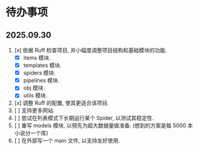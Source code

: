 # 待办事项

## 2025.09.30

1. [x] 依据 Ruff 检查项目, 并小幅度调整项目结构和基础模块的功能.
   - [x] items 模块.
   - [x] templates 模块.
   - [x] spiders 模块.
   - [x] pipelines 模块.
   - [x] obj 模块.
   - [x] utils 模块.
2. [x] 调整 Ruff 的配置, 使其更适合该项目.
3. [ ] 支持更多网站.
4. [ ] 尝试在列表模式下长期运行某个 Spider, 以测试其稳定性.
5. [ ] 重写 models 模块, 以预先为超大数据量做准备. (想到的方案是每 5000 本小说分一个库)
6. [ ] 在外部写一个 main 文件, 以支持友好使用.
